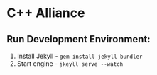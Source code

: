 # C++ Alliance



## Run Development Environment:
1. Install Jekyll - `gem install jekyll bundler`
2. Start engine - `jkeyll serve --watch`
